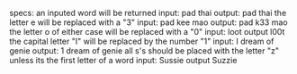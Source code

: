 specs:
an inputed word will be returned
  input: pad thai
  output: pad thai
the letter e will be replaced with a "3"
  input: pad kee mao
  output: pad k33 mao
the letter o of either case will be replaced with a "0"
  input: loot
  output l00t
the capital letter "I" will be replaced by the number "1"
  input: I dream of genie
  output: 1 dream of genie
all s's should be placed with the letter "z" unless its the first letter of a word
  input: Sussie
  output Suzzie
